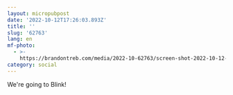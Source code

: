 ```yaml
---
layout: micropubpost
date: '2022-10-12T17:26:03.893Z'
title: ''
slug: '62763'
lang: en
mf-photo:
  - >-
    https://brandontreb.com/media/2022-10-62763/screen-shot-2022-10-12-at-11.25.19-am.png
category: social
---
```

We&#39;re going to Blink!
